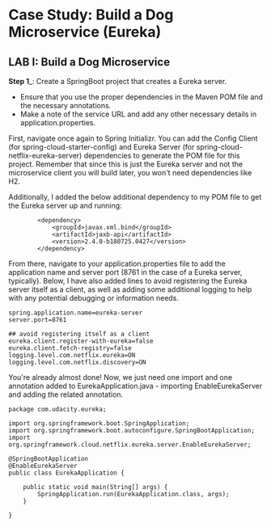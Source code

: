 # Case Study: Build a Dog Microservice (Eureka)

## LAB I: Build a Dog Microservice
__Step 1___: Create a SpringBoot project that creates a Eureka server.
* Ensure that you use the proper dependencies in the Maven POM file and the necessary annotations.
* Make a note of the service URL and add any other necessary details in application.properties.

First, navigate once again to Spring Initializr. You can add the Config Client (for spring-cloud-starter-config) and Eureka Server (for spring-cloud-netflix-eureka-server) dependencies to generate the POM file for this project. Remember that since this is just the Eureka server and not the microservice client you will build later, you won't need dependencies like H2.

Additionally, I added the below additional dependency to my POM file to get the Eureka server up and running:
```
		<dependency>
			<groupId>javax.xml.bind</groupId>
			<artifactId>jaxb-api</artifactId>
			<version>2.4.0-b180725.0427</version>
		</dependency>
```
From there, navigate to your application.properties file to add the application name and server port (8761 in the case of a Eureka server, typically). Below, I have also added lines to avoid registering the Eureka server itself as a client, as well as adding some additional logging to help with any potential debugging or information needs.

```
spring.application.name=eureka-server
server.port=8761

## avoid registering itself as a client
eureka.client.register-with-eureka=false
eureka.client.fetch-registry=false
logging.level.com.netflix.eureka=ON
logging.level.com.netflix.discovery=ON
```
You're already almost done! Now, we just need one import and one annotation added to EurekaApplication.java - importing EnableEurekaServer and adding the related annotation.

```
package com.udacity.eureka;

import org.springframework.boot.SpringApplication;
import org.springframework.boot.autoconfigure.SpringBootApplication;
import org.springframework.cloud.netflix.eureka.server.EnableEurekaServer;

@SpringBootApplication
@EnableEurekaServer
public class EurekaApplication {

	public static void main(String[] args) {
		SpringApplication.run(EurekaApplication.class, args);
	}

}
```
